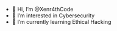 - 👋 Hi, I’m @Xenr4thCode
- 👀 I’m interested in Cybersecurity
- 🌱 I’m currently learning Ethical Hacking

<!---
Xenr4thCode/Xenr4thCode is a ✨ special ✨ repository because its `README.md` (this file) appears on your GitHub profile.
You can click the Preview link to take a look at your changes.
--->
